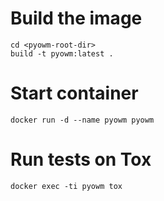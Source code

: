 Build the image
===============
```
cd <pyowm-root-dir>
build -t pyowm:latest .
```


Start container
===============
```
docker run -d --name pyowm pyowm
```

Run tests on Tox
================
```
docker exec -ti pyowm tox
```